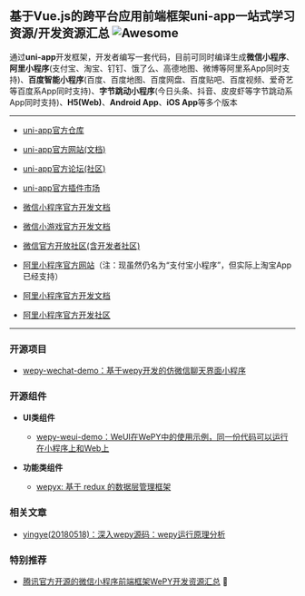 ## 基于Vue.js的跨平台应用前端框架uni-app一站式学习资源/开发资源汇总 ![Awesome](https://cdn.rawgit.com/sindresorhus/awesome/d7305f38d29fed78fa85652e3a63e154dd8e8829/media/badge.svg)
通过**uni-app**开发框架，开发者编写一套代码，目前可同时编译生成**微信小程序**、**阿里小程序**(支付宝、淘宝、钉钉、饿了么、高德地图、微博等阿里系App同时支持)、**百度智能小程序**(百度、百度地图、百度网盘、百度贴吧、百度视频、爱奇艺等百度系App同时支持)、**字节跳动小程序**(今日头条、抖音、皮皮虾等字节跳动系App同时支持)、**H5(Web)**、**Android App**、**iOS App**等多个版本

---

- [uni-app官方仓库](https://github.com/dcloudio/uni-app)
- [uni-app官方网站(文档)](https://uniapp.dcloud.io/)
- [uni-app官方论坛(社区)](https://ask.dcloud.net.cn/explore/category-12)
- [uni-app官方插件市场](https://ext.dcloud.net.cn/)

- [微信小程序官方开发文档](https://developers.weixin.qq.com/miniprogram/dev/)
- [微信小游戏官方开发文档](https://developers.weixin.qq.com/minigame/dev/)
- [微信官方开放社区(含开发者社区)](https://developers.weixin.qq.com/community/)

- [阿里小程序官方网站](https://mini.open.alipay.com/channel/miniIndex.htm)（注：现虽然仍名为“支付宝小程序”，但实际上淘宝App已经支持）
- [阿里小程序官方开发文档](https://docs.alipay.com/mini/developer/getting-started)
- [阿里小程序官方开发社区](https://openclub.alipay.com/index.php?c=thread&a=subforum&fid=66)

---

### 开源项目

- [wepy-wechat-demo：基于wepy开发的仿微信聊天界面小程序](https://github.com/wepyjs/wepy-wechat-demo)

### 开源组件

- **UI类组件**

	- [wepy-weui-demo：WeUI在WePY中的使用示例，同一份代码可以运行在小程序上和Web上](https://github.com/wepyjs/wepy-weui-demo)
		
- **功能类组件**
	- [wepyx: 基于 redux 的数据层管理框架](https://github.com/tolerance-go/wepyx)
	
### 相关文章

- [yingye(20180518)：深入wepy源码：wepy运行原理分析](https://github.com/yingye/Blog/issues/4)

### 特别推荐

- [腾讯官方开源的微信小程序前端框架WePY开发资源汇总](https://github.com/aben1188/awesome-wepy) :100:

